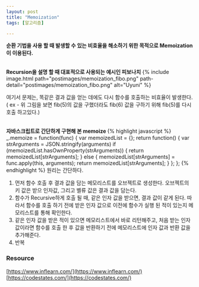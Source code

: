 ```yaml
---
layout: post
title: "Memoization"
tags: [알고리즘]

---
```

<strong>순환 기법을 사용 할 때 발생할 수 있는 비효율을 해소하기 위한 목적으로 Memoization이 이용된다.</strong><br><br>

<strong>Recursion을 설명 할 때 대표적으로 사용되는 예시인 피보나치</strong>
{% include image.html path="postimages/memoization_fibo.png" path-detail="postimages/memoization_fibo.png" alt="Uyuni" %}

여기서 문제는, 똑같은 결과 값을 얻는 데에도 다시 함수를 호출하는 비효율이 발생한다. <br>
( ex - 위 그림을 보면 fib(5)의 값을 구했더라도 fib(6) 값을 구하기 위해 fib(5)를 다시 호출 하고있다.)<br><br>


<strong>자바스크립트로 간단하게 구현해 본 memoize </strong>
{% highlight javascript %}
_.memoize = function(func) {
    var memoizedList = {};
    return function() {
        var strArguments = JSON.stringify(arguments)
        if (memoizedList.hasOwnProperty(strArguments)) {
        return memoizedList[strArguments];
        } else {
            memoizedList[strArguments] = func.apply(this, arguments);
            return memoizedList[strArguments];
        }
    };
};
{% endhighlight %}
원리는 간단하다.<br>
1.  먼저 함수 호출 후 결과 값을 담는 메모리스트를 오브젝트로 생성한다. 오브젝트의 키 값은 받으 인자값, 그리고 벨류 값은 결과 값을 담는다.
2. 함수가 Recursive하게 호출 될 때, 같은 인자 값을 받으면, 결과 값이 같게 된다. 따라서 함수를 호출 하기 전에 받은 인자 값으로 이전에 함수가 실행 된 적이 있는지 메모리스트를 통해 확인한다.
3. 같은 인자 값을 받은 적이 있으면 메모리스트에서 바로 리턴해주고, 처음 받는 인자 값이라면 함수를 호출 한 후 값을 반환하기 전에 메모리스트에 인자 값과 반환 값을 추가해준다.
4. 반복


### Resource
[https://www.inflearn.com/](https://www.inflearn.com/)<br>
[https://codestates.com/](https://codestates.com/)
